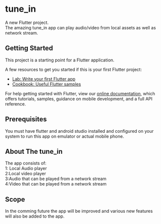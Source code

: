 # tune_in

A new Flutter project.<br>
The amazing tune_in app can play audio/video from local assets as well as network stream.<br>


## Getting Started

This project is a starting point for a Flutter application.

A few resources to get you started if this is your first Flutter project:

- [Lab: Write your first Flutter app](https://flutter.dev/docs/get-started/codelab)
- [Cookbook: Useful Flutter samples](https://flutter.dev/docs/cookbook)

For help getting started with Flutter, view our
[online documentation](https://flutter.dev/docs), which offers tutorials,
samples, guidance on mobile development, and a full API reference.


## Prerequisites
You must have flutter and android studio installed and configured on your system to run this app on emulator or actual mobile phone.<br>
## About The tune_in 
The app consists of:<br>
1: Local Audio player<br>
2:Local video player<br>
3:Audio that can be played from a network stream<br>
4:Video that can be played from a network stream<br>

## Scope
In the comming future the app will be improved and various new features will also be added to the app.<br>
